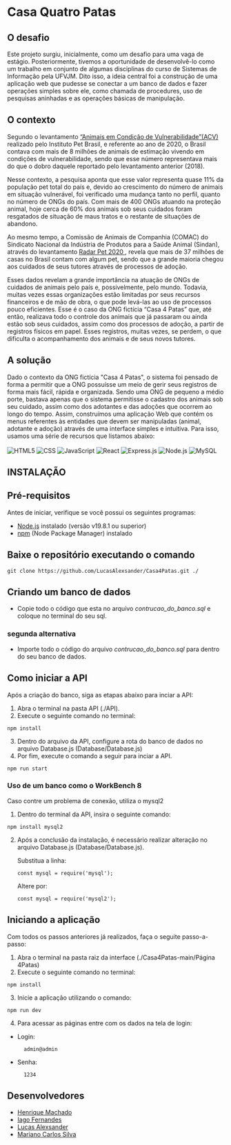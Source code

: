 # Casa Quatro Patas

## O desafio
<p>Este projeto surgiu, inicialmente, como um desafio para uma vaga de estágio. Posteriormente, tivemos a oportunidade de desenvolvê-lo como um trabalho em conjunto de algumas disciplinas do curso de Sistemas de Informação pela UFVJM. Dito isso, a ideia central foi a construção de uma aplicação web que pudesse se conectar a um banco de dados e fazer operações simples sobre ele, como chamada de procedures, uso de pesquisas aninhadas e as operações básicas de manipulação.</p>


## O contexto
<p>Segundo o levantamento <a href= "http://institutopetbrasil.com/fique-por-dentro/numero-de-animais-de-estimacao-em-situacao-de-vulnerabilidade-mais-do-que-dobra-em-dois-anos-aponta-pesquisa-do-ipb/"> “Animais em Condição de Vulnerabilidade”(ACV) </a> realizado pelo Instituto Pet Brasil, e referente ao ano de 2020, o Brasil contava com mais de 8 milhões de animais de estimação vivendo em condições de vulnerabilidade, sendo que esse número representava mais do que o dobro daquele reportado pelo levantamento anterior (2018). </p>

<p>Nesse contexto, a pesquisa aponta que esse valor representa quase 11% da população pet total do país e, devido ao crescimento do número de animais em situação vulnerável, foi verificado uma mudança tanto no perfil, quanto no número de ONGs do país. Com mais de 400 ONGs atuando na proteção animal, hoje cerca de 60% dos animais sob seus cuidados foram resgatados de situação de maus tratos e o restante de situações de abandono. </p>

<p>Ao mesmo tempo, a Comissão de Animais de Companhia (COMAC) do Sindicato Nacional da Indústria de Produtos para a Saúde Animal (Sindan), através do levantamento <a href="https://sindan.org.br/release/pesquisa-radar-pet-brasil-conta-com-a-segunda-maior-populacao-pet-do-mundo"> Radar Pet 2020 </a>, revela que mais de 37 milhões de casas no Brasil contam com algum pet, sendo que a grande maioria chegou aos cuidados de seus tutores através de processos de adoção.</p>

<p>Esses dados revelam a grande importância na atuação de ONGs de cuidados de animais pelo país e, possivelmente, pelo mundo. Todavia, muitas vezes essas organizações estão limitadas por seus recursos financeiros e de mão de obra, o que pode levá-las ao uso de processos pouco eficientes. Esse é o caso da ONG fictícia “Casa 4 Patas” que, até então, realizava todo o controle dos animais que já passaram ou ainda estão sob seus cuidados, assim como dos processos de adoção, a partir de registros físicos em papel. Esses registros, muitas vezes, se perdem, o que dificulta o acompanhamento dos animais e de seus novos tutores. </p>



## A solução
<p>Dado o contexto da ONG fictícia "Casa 4 Patas", o sistema foi pensado de forma a permitir que a ONG possuísse um meio de gerir seus registros de forma mais fácil, rápida e organizada. Sendo uma ONG de pequeno a médio porte, bastava apenas que o sistema permitisse o cadastro dos animais sob seu cuidado, assim como dos adotantes e das adoções que ocorrem ao longo do tempo. Assim, construímos uma aplicação Web que contém os menus referentes às entidades que devem ser manipuladas (animal, adotante e adoção) através de uma interface simples e intuitiva. Para isso, usamos uma série de recursos que listamos abaixo:

<br>
<br>
<img alt="HTML5" src="https://img.shields.io/badge/HTML5-E34F26.svg?style=for-the-badge&logo=HTML5&logoColor=white"/> 
<img alt="CSS" src="https://img.shields.io/badge/CSS3-1572B6.svg?style=for-the-badge&logo=CSS3&logoColor=white"/>
<img alt="JavaScript" src="https://img.shields.io/badge/javascript-%23323330.svg?style=for-the-badge&logo=javascript&logoColor=white"/>
<img alt="React" src="https://img.shields.io/badge/react-%2320232a.svg?style=for-the-badge&logo=react&logoColor=white"/>
<img alt="Express.js" src="https://img.shields.io/badge/express.js-%23404d59.svg?style=for-the-badge&logo=express&logoColor=white"/>
<img alt="Node.js" src="https://img.shields.io/badge/Node.js-43853D?style=for-the-badge&logo=node.js&logoColor=white"/>
<img alt="MySQL" src="https://img.shields.io/badge/mysql-%2300f.svg?style=for-the-badge&logo=mysql&logoColor=white"/>

</p>



<h2>INSTALAÇÃO</h2>

## Pré-requisitos

Antes de iniciar, verifique se você possui os seguintes programas:

- [Node.js](https://nodejs.org/pt-br/download/current) instalado (versão v19.8.1 ou superior)
- [npm](https://docs.npmjs.com/downloading-and-installing-node-js-and-npm/) (Node Package Manager) instalado

## Baixe o repositório executando o comando

```
git clone https://github.com/LucasAlexsander/Casa4Patas.git ./
```

## Criando um banco de dados

- Copie todo o código que esta no arquivo _contrucao_do_banco.sql_ e coloque no terminal do seu sql.

### segunda alternativa

- Importe todo o código do arquivo _contrucao_do_banco.sql_ para dentro do seu banco de dados.

## Como iniciar a API

Após a criação do banco, siga as etapas abaixo para inciar a API:

1. Abra o terminal na pasta API (./API).
2. Execute o seguinte comando no terminal:

```
npm install
```

3. Dentro do arquivo da API, configure a rota do banco de dados no arquivo Database.js (Database/Database.js)
4. Por fim, execute o comando a seguir para inciar a API.

```
npm run start
```

### Uso de um banco como o WorkBench 8

Caso contre um problema de conexão, utiliza o mysql2

1. Dentro do terminal da API, insira o seguinte comando:

```
npm install mysql2
```

2. Após a conclusão da instalação, é necessário realizar alteração no arquivo Database.js (Database/Database.js).

   Substitua a linha:

   ```
   const mysql = require('mysql');
   ```

   Altere por:

   ```
   const mysql = require('mysql2');
   ```

## Iniciando a aplicação

Com todos os passos anteriores já realizados, faça o seguite passo-a-passo:

1. Abra o terminal na pasta raiz da interface (./Casa4Patas-main/Página 4Patas)
2. Execute o seguinte comando no terminal:

```
npm install
```

3. Inicie a aplicação utilizando o comando:

```
npm run dev
```

4. Para acessar as páginas entre com os dados na tela de login:

- Login:
  ```
    admin@admin
  ```
- Senha:
  ```
    1234
  ```

## Desenvolvedores

- [Henrique Machado](https://www.linkedin.com/in/henrimachado/)
- [Iago Fernandes](https://www.linkedin.com/in/iago-fernandes-083309207/) 
- [Lucas Alexsander](https://www.linkedin.com/in/lucas-alexsander-barbosa-cruz-481bbb21a/) 
- [Mariano Carlos Silva](https://www.linkedin.com/in/mariano-silva-418121202/) 
